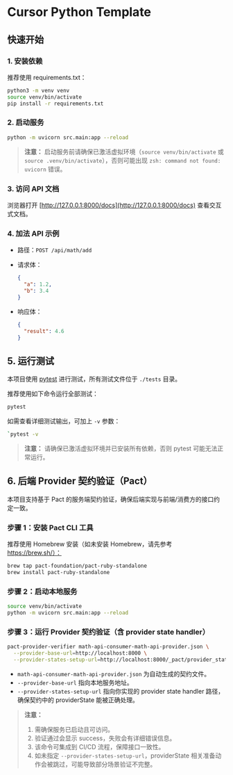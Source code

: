 # Cursor Python Template

## 快速开始

### 1. 安装依赖

推荐使用 requirements.txt：

```bash
python3 -m venv venv
source venv/bin/activate
pip install -r requirements.txt
```

### 2. 启动服务

```bash
python -m uvicorn src.main:app --reload
```

> **注意：**
> 启动服务前请确保已激活虚拟环境（`source venv/bin/activate` 或 `source .venv/bin/activate`），否则可能出现 `zsh: command not found: uvicorn` 错误。

### 3. 访问 API 文档

浏览器打开 [http://127.0.0.1:8000/docs](http://127.0.0.1:8000/docs) 查看交互式文档。

### 4. 加法 API 示例

- 路径：`POST /api/math/add`
- 请求体：
  
  ```json
  {
    "a": 1.2,
    "b": 3.4
  }
  ```

- 响应体：
  
  ```json
  {
    "result": 4.6
  }
  ```

## 5. 运行测试

本项目使用 [pytest](https://docs.pytest.org/) 进行测试，所有测试文件位于 `./tests` 目录。

推荐使用如下命令运行全部测试：

```bash
pytest
```

如需查看详细测试输出，可加上 `-v` 参数：

```bash
`pytest -v
```

> **注意：**
> 请确保已激活虚拟环境并已安装所有依赖，否则 pytest 可能无法正常运行。

## 6. 后端 Provider 契约验证（Pact）

本项目支持基于 Pact 的服务端契约验证，确保后端实现与前端/消费方的接口约定一致。

### 步骤 1：安装 Pact CLI 工具

推荐使用 Homebrew 安装（如未安装 Homebrew，请先参考 https://brew.sh/）：

```bash
brew tap pact-foundation/pact-ruby-standalone
brew install pact-ruby-standalone
```

### 步骤 2：启动本地服务

```bash
source venv/bin/activate
python -m uvicorn src.main:app --reload
```

### 步骤 3：运行 Provider 契约验证（含 provider state handler）

```bash
pact-provider-verifier math-api-consumer-math-api-provider.json \
  --provider-base-url=http://localhost:8000 \
  --provider-states-setup-url=http://localhost:8000/_pact/provider_states
```

- `math-api-consumer-math-api-provider.json` 为自动生成的契约文件。
- `--provider-base-url` 指向本地服务地址。
- `--provider-states-setup-url` 指向你实现的 provider state handler 路径，确保契约中的 providerState 能被正确处理。

> **注意：**
>
> 1. 需确保服务已启动且可访问。
> 2. 验证通过会显示 success，失败会有详细错误信息。
> 3. 该命令可集成到 CI/CD 流程，保障接口一致性。
> 4. 如未指定 `--provider-states-setup-url`，providerState 相关准备动作会被跳过，可能导致部分场景验证不完整。
